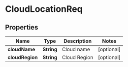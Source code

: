 
# CloudLocationReq

## Properties
Name | Type | Description | Notes
------------ | ------------- | ------------- | -------------
**cloudName** | **String** | Cloud name |  [optional]
**cloudRegion** | **String** | Cloud Region |  [optional]



